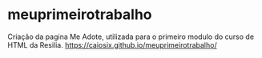 # meuprimeirotrabalho
Criação da pagina Me Adote, utilizada para o primeiro modulo do curso de HTML da Resilia.
https://caiosix.github.io/meuprimeirotrabalho/
